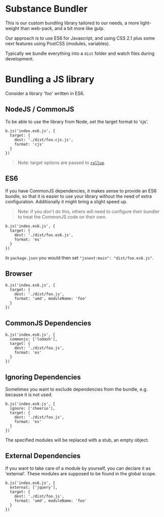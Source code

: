 # Substance Bundler

This is our custom bundling library tailored to our needs, a more light-weight than web-pack, and a bit more like gulp.

Our approach is to use ES6 for Javascript, and using CSS 2.1 plus some next features using PostCSS (modules, variables).

Typically we bundle everything into a `dist` folder and watch files during development.

# Bundling a JS library

Consider a library 'foo' written in ES6.

## NodeJS / CommonJS

To be able to use the library from Node, set the target format to 'cjs'.

```
b.js('index.es6.js', {
  target: {
    dest: './dist/foo.cjs.js',
    format: 'cjs'
  }
})
```

> Note: target options are passed to [`rollup`](https://github.com/rollup/rollup/wiki/Command-Line-Interface#targets).

## ES6

If you have CommonJS dependencies, it makes sense to provide an ES6 bundle, so that it is easier
to use your library without the need of extra configuration. Additionally it might bring a slight speed up.

> Note: if you don't do this, others will need to configure their bundler to treat the CommonJS code on their own.

```
b.js('index.es6.js', {
  target: {
    dest: './dist/foo.es6.js',
    format: 'es'
  }
})
```

In `package.json` you would then set `"jsnext:main": "dist/foo.es6.js"`.

## Browser

```
b.js('index.es6.js', {
  target: {
    dest: './dist/foo.js',
    format: 'umd', moduleName: 'foo'
  }
})
```

## CommonJS Dependencies

```
b.js('index.es6.js', {
  commonjs: ['lodash'],
  target: {
    dest: './dist/foo.js',
    format: 'es'
  }
})
```

## Ignoring Dependencies

Sometimes you want to exclude dependencies from the bundle, e.g. because it is not used.

```
b.js('index.es6.js', {
  ignore: ['cheerio'],
  target: {
    dest: './dist/foo.js',
    format: 'es'
  }
})
```

The specified modules will be replaced with a stub, an empty object.

## External Dependencies

If you want to take care of a module by yourself, you can declare it as 'external'.
These modules are supposed to be found in the global scope.

```
b.js('index.es6.js', {
  external: ['jquery'],
  target: {
    dest: './dist/foo.js',
    format: 'umd', moduleName: 'foo'
  }
})
```
